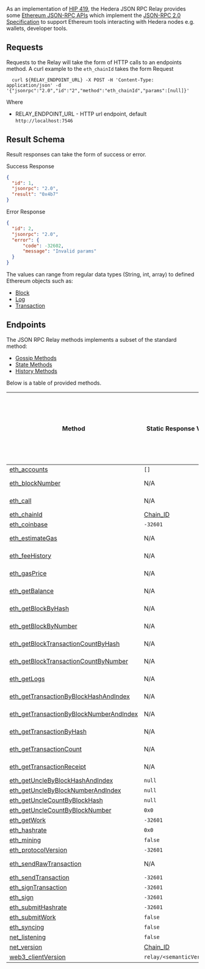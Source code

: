 As an implementation of [HIP 419](https://hips.hedera.com/hip/hip-482), the Hedera JSON RPC Relay provides some [Ethereum JSON-RPC APIs](https://ethereum.github.io/execution-apis/api-documentation/) which implement the [JSON-RPC 2.0 Specification](https://www.jsonrpc.org/specification) to support Ethereum tools interacting with Hedera nodes e.g. wallets, developer tools.

## Requests
Requests to the Relay will take the form of HTTP calls to an endpoints method. 
A curl example to the `eth_chainId` takes the form
  Request
  ```shell
    curl ${RELAY_ENDPOINT_URL} -X POST -H 'Content-Type: application/json' -d '{"jsonrpc":"2.0","id":"2","method":"eth_chainId","params":[null]}'
  ```

Where
- RELAY_ENDPOINT_URL - HTTP url endpoint, default `http://localhost:7546`

  
## Result Schema

Result responses can take the form of success or error.

  Success Response
  ```json
  {
    "id": 1,
    "jsonrpc": "2.0",
    "result": "0x4b7"
  }
  ```
    
Error Response
  ```json
  {
    "id": 2,
    "jsonrpc": "2.0",
    "error": {
        "code": -32602,
        "message": "Invalid params"
    }
  }
  ```

The values can range from regular data types (String, int, array) to defined Ethereum objects such as:

- [Block](https://besu.hyperledger.org/en/stable/Reference/API-Objects/#block-object)
- [Log](https://besu.hyperledger.org/en/stable/Reference/API-Objects/#log-object)
- [Transaction](https://besu.hyperledger.org/en/stable/Reference/API-Objects/#transaction-object)

## Endpoints

The JSON RPC Relay methods implements a subset of the standard method:

- [Gossip Methods](https://ethereum.org/en/developers/docs/apis/json-rpc/#gossip-methods)
- [State Methods](https://ethereum.org/en/developers/docs/apis/json-rpc/#state_methods)
- [History Methods](https://ethereum.org/en/developers/docs/apis/json-rpc/#history_methods)


Below is a table of provided methods. 

| Method                                                                                                                                    | Static Response Value                     | Hedera Nodes (Relay Only, Mirror Node, Consensus Node, Both Nodes)    |
| ----------------------------------------------------------------------------------------------------------------------------------------- | ----------------------------------------- | --------------------------------------------------------------------- |
| [eth_accounts](https://ethereum.org/en/developers/docs/apis/json-rpc/#eth_accounts)                                                       | `[]`                                      | N/A   |
| [eth_blockNumber](https://ethereum.org/en/developers/docs/apis/json-rpc/#eth_blocknumber)                                                 | N/A                                       | Mirror Node   |
| [eth_call](https://ethereum.org/en/developers/docs/apis/json-rpc/#eth_call)                                                               | N/A                                       | Consensus Node    |
| [eth_chainId](https://besu.hyperledger.org/en/stable/Reference/API-Methods/#eth_chainid)                                                  | [Chain_ID](../README.md#configuration)    | Relay Only    |
| [eth_coinbase](https://ethereum.org/en/developers/docs/apis/json-rpc/#eth_coinbase)                                                       | `-32601`                                  | N/A   |
| [eth_estimateGas](https://ethereum.org/en/developers/docs/apis/json-rpc/#eth_estimategas)                                                 | N/A                                       | Both Nodes  |
| [eth_feeHistory](https://besu.hyperledger.org/en/stable/Reference/API-Methods/#eth_feehistory)                                            | N/A                                       | Both Nodes  |
| [eth_gasPrice](https://ethereum.org/en/developers/docs/apis/json-rpc/#eth_gasprice)                                                       | N/A                                       | Both Nodes  |
| [eth_getBalance](https://ethereum.org/en/developers/docs/apis/json-rpc/#eth_getbalance)                                                   | N/A                                       | Consensus Node    |
| [eth_getBlockByHash](https://ethereum.org/en/developers/docs/apis/json-rpc/#eth_getblockbyhash)                                           | N/A                                       | Mirror Node   |
| [eth_getBlockByNumber](https://ethereum.org/en/developers/docs/apis/json-rpc/#eth_getblockbynumber)                                       | N/A                                       | Mirror Node   |
| [eth_getBlockTransactionCountByHash](https://ethereum.org/en/developers/docs/apis/json-rpc/#eth_getblocktransactioncountbyhash)           | N/A                                       | Mirror Node   |
| [eth_getBlockTransactionCountByNumber](https://ethereum.org/en/developers/docs/apis/json-rpc/#eth_getblocktransactioncountbynumber)       | N/A                                       | Mirror Node   |
| [eth_getLogs](https://ethereum.org/en/developers/docs/apis/json-rpc/#eth_getlogs)                                                         | N/A                                       | Mirror Node   |
| [eth_getTransactionByBlockHashAndIndex](https://ethereum.org/en/developers/docs/apis/json-rpc/#eth_gettransactionbyblockhashandindex)     | N/A                                       | Mirror Node   |
| [eth_getTransactionByBlockNumberAndIndex](https://ethereum.org/en/developers/docs/apis/json-rpc/#eth_gettransactionbyblocknumberandindex) | N/A                                       | Mirror Node   |
| [eth_getTransactionByHash](https://ethereum.org/en/developers/docs/apis/json-rpc/#eth_gettransactionbyhash)                               | N/A                                       | Mirror Node   |
| [eth_getTransactionCount](https://ethereum.org/en/developers/docs/apis/json-rpc/#eth_gettransactioncount)                                 | N/A                                       | Mirror Node   |
| [eth_getTransactionReceipt](https://ethereum.org/en/developers/docs/apis/json-rpc/#eth_gettransactionreceipt)                             | N/A                                       | Mirror Node   
| [eth_getUncleByBlockHashAndIndex](https://ethereum.org/en/developers/docs/apis/json-rpc/#eth_getunclebyblockhashandindex)                 | `null`                                    | N/A   |
| [eth_getUncleByBlockNumberAndIndex](https://ethereum.org/en/developers/docs/apis/json-rpc/#eth_getunclebyblocknumberandindex)             | `null`                                    | N/A   |
| [eth_getUncleCountByBlockHash](https://ethereum.org/en/developers/docs/apis/json-rpc/#eth_getunclecountbyblockhash)                       | `null`                                    | N/A   |
| [eth_getUncleCountByBlockNumber](https://ethereum.org/en/developers/docs/apis/json-rpc/#eth_getunclecountbyblocknumber)                   | `0x0`                                     | N/A   |
| [eth_getWork](https://ethereum.org/en/developers/docs/apis/json-rpc/#eth_getwork)                                                         | `-32601`                                  | N/A   |
| [eth_hashrate](https://ethereum.org/en/developers/docs/apis/json-rpc/#eth_hashrate)                                                       | `0x0`                                     | N/A   |
| [eth_mining](https://ethereum.org/en/developers/docs/apis/json-rpc/#eth_mining)                                                           | `false`                                   | N/A   |
| [eth_protocolVersion](https://ethereum.org/en/developers/docs/apis/json-rpc/#eth_protocolversion)                                         | `-32601`                                  | N/A   |
| [eth_sendRawTransaction](https://ethereum.org/en/developers/docs/apis/json-rpc/#eth_sendrawtransaction)                                   | N/A                                       | Consensus Node  |
| [eth_sendTransaction](https://ethereum.org/en/developers/docs/apis/json-rpc/#eth_sendtransaction)                                         | `-32601`                                  | N/A   |
| [eth_signTransaction](https://ethereum.org/en/developers/docs/apis/json-rpc/#eth_signtransaction)                                         | `-32601`                                  | N/A   |
| [eth_sign](https://ethereum.org/en/developers/docs/apis/json-rpc/#eth_sign)                                                               | `-32601`                                  | N/A   |
| [eth_submitHashrate](https://ethereum.org/en/developers/docs/apis/json-rpc/#eth_submithashrate)                                           | `-32601`                                  | N/A   |
| [eth_submitWork](https://ethereum.org/en/developers/docs/apis/json-rpc/#eth_submitwork)                                                   | `false`                                   | N/A   |
| [eth_syncing](https://ethereum.org/en/developers/docs/apis/json-rpc/#eth_syncing)                                                         | `false`                                   | N/A   |
| [net_listening](https://ethereum.org/en/developers/docs/apis/json-rpc/#net_listening)                                                     | `false`                                   | N/A   |
| [net_version](https://ethereum.org/en/developers/docs/apis/json-rpc/#net_version)                                                         | [Chain_ID](../README.md#configuration)    | Relay Only    |
| [web3_clientVersion](https://ethereum.org/en/developers/docs/apis/json-rpc/#web3_clientversion)                                           | `relay/<semanticVersion>`                 | Relay Only    |



